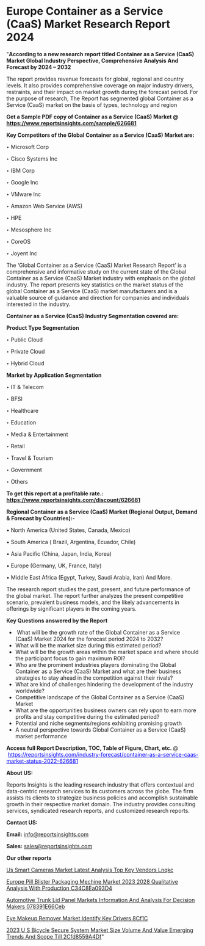 # Europe Container as a Service (CaaS) Market Research Report 2024

"<strong>According to a new research report titled Container as a Service (CaaS) Market Global Industry Perspective, Comprehensive Analysis And Forecast by 2024 – 2032</strong>

The report provides revenue forecasts for global, regional and country levels. It also provides comprehensive coverage on major industry drivers, restraints, and their impact on market growth during the forecast period. For the purpose of research, The Report has segmented global Container as a Service (CaaS) market on the basis of types, technology and region

<strong>Get a Sample PDF copy of Container as a Service (CaaS) Market </strong><strong>@<a href=https://www.reportsinsights.com/sample/626681 style=color:#0000ff;> https://www.reportsinsights.com/sample/626681</a></strong></font>

<strong>Key Competitors of the Global Container as a Service (CaaS) Market are:</strong>

‣ Microsoft Corp

‣ Cisco Systems Inc

‣ IBM Corp

‣ Google Inc

‣ VMware Inc

‣ Amazon Web Service (AWS)

‣ HPE

‣ Mesosphere Inc

‣ CoreOS

‣ Joyent Inc

The ‘Global Container as a Service (CaaS) Market Research Report’ is a comprehensive and informative study on the current state of the Global Container as a Service (CaaS) Market industry with emphasis on the global industry. The report presents key statistics on the market status of the global Container as a Service (CaaS) market manufacturers and is a valuable source of guidance and direction for companies and individuals interested in the industry.

<strong>Container as a Service (CaaS) Industry Segmentation covered are:</strong>

<strong>Product Type Segmentation</strong>

‣    Public Cloud

‣ Private Cloud

‣ Hybrid Cloud

<strong>Market by Application Segmentation</strong>

‣   IT & Telecom

‣ BFSI

‣ Healthcare

‣ Education

‣ Media & Entertainment

‣ Retail

‣ Travel & Tourism

‣ Government

‣ Others

<strong>To get this report at a profitable rate.: <a href=https://www.reportsinsights.com/discount/626681 style=color:#0000ff;>https://www.reportsinsights.com/discount/626681</a></strong></font>

<strong>Regional Container as a Service (CaaS) Market (Regional Output, Demand &amp; Forecast by Countries):-</strong>

• North America (United States, Canada, Mexico)

• South America ( Brazil, Argentina, Ecuador, Chile)

• Asia Pacific (China, Japan, India, Korea)

• Europe (Germany, UK, France, Italy)

• Middle East Africa (Egypt, Turkey, Saudi Arabia, Iran) And More.

The research report studies the past, present, and future performance of the global market. The report further analyzes the present competitive scenario, prevalent business models, and the likely advancements in offerings by significant players in the coming years.

<strong>Key Questions answered by the Report</strong>
<ul>
  <li> What will be the growth rate of the Global Container as a Service (CaaS) Market 2024 for the forecast period 2024 to 2032?</li>
  <li>What will be the market size during this estimated period?</li>
  <li>What will be the growth areas within the market space and where should the participant focus to gain maximum ROI?</li>
  <li>Who are the prominent industries players dominating the Global Container as a Service (CaaS) Market and what are their business strategies to stay ahead in the competition against their rivals?</li>
  <li>What are kind of challenges hindering the development of the industry worldwide?</li>
  <li>Competitive landscape of the Global Container as a Service (CaaS) Market</li>
  <li>What are the opportunities business owners can rely upon to earn more profits and stay competitive during the estimated period?</li>
  <li>Potential and niche segments/regions exhibiting promising growth</li>
  <li>A neutral perspective towards Global Container as a Service (CaaS) market performance</li>
</ul>
<strong>Access full Report Description, TOC, Table of Figure, Chart, etc. </strong>@  <a href=https://reportsinsights.com/industry-forecast/container-as-a-service-caas-market-status-2022-626681 style=color:#0000ff;>https://reportsinsights.com/industry-forecast/container-as-a-service-caas-market-status-2022-626681</a></font>

<strong><strong>About US</strong>:</strong>

Reports Insights is the leading research industry that offers contextual and data-centric research services to its customers across the globe. The firm assists its clients to strategize business policies and accomplish sustainable growth in their respective market domain. The industry provides consulting services, syndicated research reports, and customized research reports.

<strong>Contact US:</strong>

<p class=""""><b>Email:</b> <a href=mailto:info@reportsinsights.com>info@reportsinsights.com</a></p>
<p class=""""><b>Sales:</b> <a href=mailto:sales@reportsinsights.com>sales@reportsinsights.com</a></p>

<strong>Our other reports</strong>

<a href=https://www.linkedin.com/pulse/us-smart-cameras-market-latest-analysis-top-key-vendors-lnqkc/>Us Smart Cameras Market Latest Analysis Top Key Vendors Lnqkc</a>

<a href=https://medium.com/@akitotamura255/europe-pill-blister-packaging-mechine-market-2023-2028-qualitative-analysis-with-production-c34c8ea093d4>Europe Pill Blister Packaging Mechine Market 2023 2028 Qualitative Analysis With Production C34C8Ea093D4</a>

<a href=https://medium.com/@g65914336/automotive-trunk-lid-panel-markets-information-and-analysis-for-decision-makers-078391e66ceb>Automotive Trunk Lid Panel Markets Information And Analysis For Decision Makers 078391E66Ceb</a>

<a href=https://www.linkedin.com/pulse/eye-makeup-remover-market-identify-key-drivers-8cf1c/>Eye Makeup Remover Market Identify Key Drivers 8Cf1C</a>

<a href=https://medium.com/@nadeemkazi632/2023-u-s-bicycle-secure-system-market-size-volume-and-value-emerging-trends-and-scope-till-2cfd8559a4df>2023 U S Bicycle Secure System Market Size Volume And Value Emerging Trends And Scope Till 2Cfd8559A4Df</a>"
